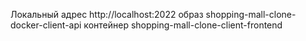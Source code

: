 Локальный адрес http://localhost:2022
образ shopping-mall-clone-docker-client-api
контейнер shopping-mall-clone-client-frontend 